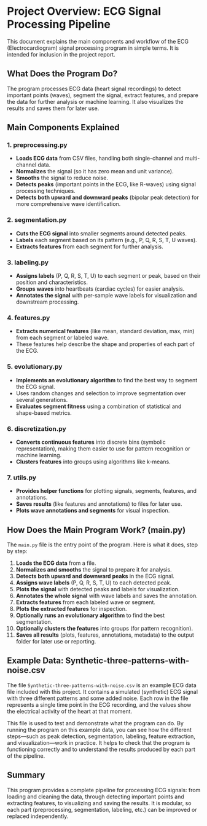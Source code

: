 # Project Overview: ECG Signal Processing Pipeline

This document explains the main components and workflow of the ECG (Electrocardiogram) signal processing program in simple terms. It is intended for inclusion in the project report.

## What Does the Program Do?

The program processes ECG data (heart signal recordings) to detect important points (waves), segment the signal, extract features, and prepare the data for further analysis or machine learning. It also visualizes the results and saves them for later use.

## Main Components Explained

### 1. **preprocessing.py**

- **Loads ECG data** from CSV files, handling both single-channel and multi-channel data.
- **Normalizes** the signal (so it has zero mean and unit variance).
- **Smooths** the signal to reduce noise.
- **Detects peaks** (important points in the ECG, like R-waves) using signal processing techniques.
- **Detects both upward and downward peaks** (bipolar peak detection) for more comprehensive wave identification.

### 2. **segmentation.py**

- **Cuts the ECG signal** into smaller segments around detected peaks.
- **Labels** each segment based on its pattern (e.g., P, Q, R, S, T, U waves).
- **Extracts features** from each segment for further analysis.

### 3. **labeling.py**

- **Assigns labels** (P, Q, R, S, T, U) to each segment or peak, based on their position and characteristics.
- **Groups waves** into heartbeats (cardiac cycles) for easier analysis.
- **Annotates the signal** with per-sample wave labels for visualization and downstream processing.

### 4. **features.py**

- **Extracts numerical features** (like mean, standard deviation, max, min) from each segment or labeled wave.
- These features help describe the shape and properties of each part of the ECG.

### 5. **evolutionary.py**

- **Implements an evolutionary algorithm** to find the best way to segment the ECG signal.
- Uses random changes and selection to improve segmentation over several generations.
- **Evaluates segment fitness** using a combination of statistical and shape-based metrics.

### 6. **discretization.py**

- **Converts continuous features** into discrete bins (symbolic representation), making them easier to use for pattern recognition or machine learning.
- **Clusters features** into groups using algorithms like k-means.

### 7. **utils.py**

- **Provides helper functions** for plotting signals, segments, features, and annotations.
- **Saves results** (like features and annotations) to files for later use.
- **Plots wave annotations and segments** for visual inspection.

## How Does the Main Program Work? (main.py)

The `main.py` file is the entry point of the program. Here is what it does, step by step:

1. **Loads the ECG data** from a file.
2. **Normalizes and smooths** the signal to prepare it for analysis.
3. **Detects both upward and downward peaks** in the ECG signal.
4. **Assigns wave labels** (P, Q, R, S, T, U) to each detected peak.
5. **Plots the signal** with detected peaks and labels for visualization.
6. **Annotates the whole signal** with wave labels and saves the annotation.
7. **Extracts features** from each labeled wave or segment.
8. **Plots the extracted features** for inspection.
9. **Optionally runs an evolutionary algorithm** to find the best segmentation.
10. **Optionally clusters the features** into groups (for pattern recognition).
11. **Saves all results** (plots, features, annotations, metadata) to the output folder for later use or reporting.

## Example Data: Synthetic-three-patterns-with-noise.csv

The file `Synthetic-three-patterns-with-noise.csv` is an example ECG data file included with this project. It contains a simulated (synthetic) ECG signal with three different patterns and some added noise. Each row in the file represents a single time point in the ECG recording, and the values show the electrical activity of the heart at that moment.

This file is used to test and demonstrate what the program can do. By running the program on this example data, you can see how the different steps—such as peak detection, segmentation, labeling, feature extraction, and visualization—work in practice. It helps to check that the program is functioning correctly and to understand the results produced by each part of the pipeline.

## Summary

This program provides a complete pipeline for processing ECG signals: from loading and cleaning the data, through detecting important points and extracting features, to visualizing and saving the results. It is modular, so each part (preprocessing, segmentation, labeling, etc.) can be improved or replaced independently.
